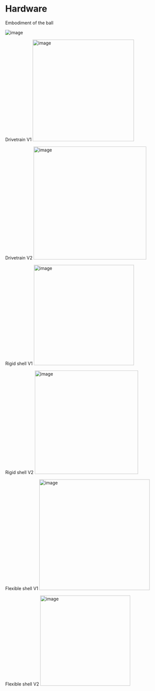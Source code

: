 # Hardware
Embodiment of the ball

![image](https://github.com/user-attachments/assets/2447f2a6-81ed-41a7-bb1c-859856c513a6)


Drivetrain V1
<img width="322" alt="image" src="https://github.com/user-attachments/assets/c248bb49-0abe-4251-92b6-90f5725a54f3" />

Drivetrain V2
<img width="358" alt="image" src="https://github.com/user-attachments/assets/a88fddd2-520d-409f-bc77-3db1bb08cd59" />

Rigid shell V1
<img width="318" alt="image" src="https://github.com/user-attachments/assets/bd44817a-3d80-4dd3-9575-902d9fa73628" />

Rigid shell V2
<img width="328" alt="image" src="https://github.com/user-attachments/assets/ea329aef-e61b-40a7-9224-b680482199cf" />

Flexible shell V1
<img width="351" alt="image" src="https://github.com/user-attachments/assets/d1c45a48-ebbb-4e1f-bc71-c3596fb3b820" />

Flexible shell V2
<img width="286" alt="image" src="https://github.com/user-attachments/assets/af3fa73f-5874-4714-b7da-b9b156e4ae3e" />
